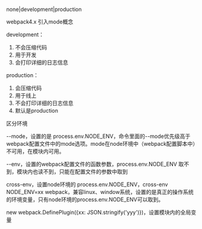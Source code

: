 none|development|production

webpack4.x 引入mode概念



development：

1. 不会压缩代码
2. 用于开发
3. 会打印详细的日志信息



production：

1. 会压缩代码
2. 用于线上
3. 不会打印详细的日志信息
4. 默认是production



区分环境

--mode，设置的是 process.env.NODE_ENV，命令里面的--mode优先级高于webpack配置文件中的mode选项。mode在node环境中（webpack配置脚本中）不可用，在模块内可用。

--env，设置的webpack配置文件的函数参数，process.env.NODE_ENV 取不到，模块内也读不到，只能在配置文件的参数中取到

cross-env，设置node环境的 process.env.NODE_ENV，cross-env NODE_ENV=xx webpack，兼容linux、window系统，设置的是真正的操作系统的环境变量，只有node环境的process.env.NODE_ENV可以取到。

new webpack.DefinePlugin({xx: JSON.stringify('yyy')})，设置模块内的全局变量